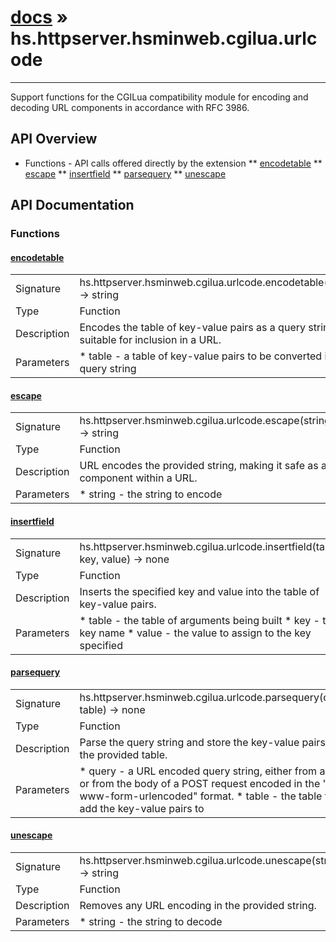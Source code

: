 # [docs](index.md) » hs.httpserver.hsminweb.cgilua.urlcode
---

Support functions for the CGILua compatibility module for encoding and decoding URL components in accordance with RFC 3986.

## API Overview
* Functions - API calls offered directly by the extension
** [encodetable](#encodetable)
** [escape](#escape)
** [insertfield](#insertfield)
** [parsequery](#parsequery)
** [unescape](#unescape)

## API Documentation

### Functions

#### [encodetable](#encodetable)
| | |
|-|-|
| Signature   | hs.httpserver.hsminweb.cgilua.urlcode.encodetable(table) -> string  |
| Type        | Function |
| Description | Encodes the table of key-value pairs as a query string suitable for inclusion in a URL. |
| Parameters |  * table - a table of key-value pairs to be converted into a query string | | Returns |  * a query string as specified in RFC 3986. | | Notes |  * the string will be of the form: "key1=value1&key2=value2..." where all of the keys and values are properly escaped using [cgilua.urlcode.escape](#escape).  If you are crafting a URL by hand, the result of this function should be appended to the end of the URL after a "?" character to specify where the query string begins. | 
#### [escape](#escape)
| | |
|-|-|
| Signature   | hs.httpserver.hsminweb.cgilua.urlcode.escape(string) -> string  |
| Type        | Function |
| Description | URL encodes the provided string, making it safe as a component within a URL. |
| Parameters |  * string - the string to encode | | Returns |  * a string with non-alphanumeric characters percent encoded and spaces converted into "+" as per RFC 3986. | | Notes |  * this function assumes that the provided string is a single component and URL encodes *all* non-alphanumeric characters.  Do not use this function to generate a URL query string -- use [cgilua.urlcode.encodetable](#encodetable). | 
#### [insertfield](#insertfield)
| | |
|-|-|
| Signature   | hs.httpserver.hsminweb.cgilua.urlcode.insertfield(table, key, value) -> none  |
| Type        | Function |
| Description | Inserts the specified key and value into the table of key-value pairs. |
| Parameters |  * table - the table of arguments being built * key   - the key name * value - the value to assign to the key specified | | Returns |  * None | | Notes |  * If the key already exists in the table, its value is converted to a table (if it isn't already) and the new value is added to the end of the array of values for the key. * This function is used internally by [cgilua.urlcode.parsequery](#parsequery) or can be used to prepare a table of key-value pairs for [cgilua.urlcode.encodetable](#encodetable). | 
#### [parsequery](#parsequery)
| | |
|-|-|
| Signature   | hs.httpserver.hsminweb.cgilua.urlcode.parsequery(query, table) -> none  |
| Type        | Function |
| Description | Parse the query string and store the key-value pairs in the provided table. |
| Parameters |  * query - a URL encoded query string, either from a URL or from the body of a POST request encoded in the "x-www-form-urlencoded" format. * table - the table to add the key-value pairs to | | Returns |  * None | | Notes |  * The specification allows for the same key to be assigned multiple values in an encoded string, but does not specify the behavior; by convention, web servers assign these multiple values to the same key in an array (table).  This function follows that convention.  This is most commonly used by forms which allow selecting multiple options via check boxes or in a selection list. * This function uses [cgilua.urlcode.insertfield](#insertfield) to build the key-value table. | 
#### [unescape](#unescape)
| | |
|-|-|
| Signature   | hs.httpserver.hsminweb.cgilua.urlcode.unescape(string) -> string  |
| Type        | Function |
| Description | Removes any URL encoding in the provided string. |
| Parameters |  * string - the string to decode | | Returns |  * a string with all "+" characters converted to spaces and all percent encoded sequences converted to their ascii equivalents. | 